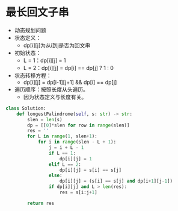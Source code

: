 # 最长回文子串

+ 动态规划问题
+ 状态定义：
  + dp[i][j]为从i到j是否为回文串
+ 初始状态：
  + L = 1：dp[i][j] = 1
  + L = 2：dp[i][j] = dp[i] == dp[j] ? 1 : 0
+ 状态转移方程：
  + dp[i][j] = dp[i-1][j+1] && dp[i] == dp[j]
+ 遍历顺序：按照长度从头遍历。
  + 因为状态定义与长度有关。

```python
class Solution:
    def longestPalindrome(self, s: str) -> str:
        slen = len(s)
        dp = [[0]*slen for row in range(slen)]
        res = ''
        for L in range(1, slen+1):
            for i in range(slen - L + 1):
                j = i + L - 1
                if L == 1:
                    dp[i][j] = 1
                elif L == 2:
                    dp[i][j] = s[i] == s[j]
                else:
                    dp[i][j] = (s[i] == s[j] and dp[i+1][j-1])
                if dp[i][j] and L > len(res):
                    res = s[i:j+1]

        return res
```